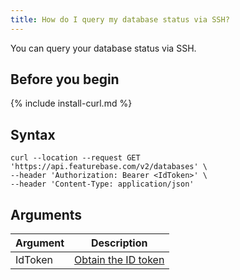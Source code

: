 ```yaml
---
title: How do I query my database status via SSH?
---
```


<!--source /cloud/cloud-setup/creating-database.md-->

You can query your database status via SSH.

## Before you begin

{% include install-curl.md %}

## Syntax

```shell
curl --location --request GET 'https://api.featurebase.com/v2/databases' \
--header 'Authorization: Bearer <IdToken>' \
--header 'Content-Type: application/json'
```

## Arguments

| Argument | Description |
|---|---|
| IdToken | [Obtain the ID token](/cloud/query-cloud-data/cloud-obtain-tokens-ssh) |
